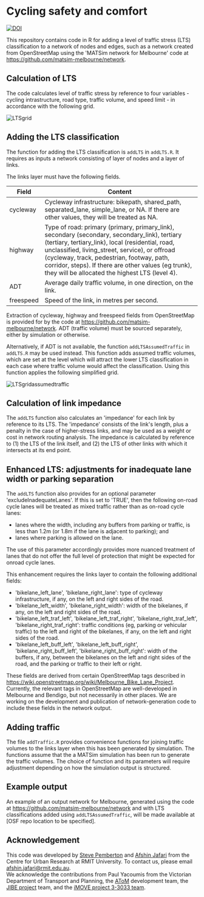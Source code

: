 # Cycling safety and comfort

[![DOI](https://zenodo.org/badge/854381506.svg)](https://zenodo.org/doi/10.5281/zenodo.13830909)

This repository contains code in R for adding a level of traffic stress (LTS) classification to a network of nodes and edges, such as a network created from OpenStreetMap using the 'MATSim network for Melbourne' code at https://github.com/matsim-melbourne/network.

## Calculation of LTS

The code calculates level of traffic stress by reference to four variables - cycling intrastructure, road type, traffic volume, and speed limit - in accordance with the following grid.

![LTSgrid](https://github.com/user-attachments/assets/febd1ec7-eca5-4d87-89ca-2ea0986933a0)

## Adding the LTS classification

The function for adding the LTS classification is `addLTS` in `addLTS.R`.  It requires as inputs a network consisting of layer of nodes and a layer of links.

The links layer must have the following fields.

| Field          | Content                                                     |
|----------------|-------------------------------------------------------------|
| cycleway       | Cycleway infrastructure: bikepath, shared_path, separated_lane, simple_lane, or NA.  If there are other values, they will be treated as NA. |
| highway        | Type of road: primary (primary, primary_link), secondary (secondary, secondary_link), tertiary (tertiary, tertiary_link), local (residential, road, unclassified, living_street, service), or offroad (cycleway, track, pedestrian, footway, path, corridor, steps).  If there are other values (eg trunk), they will be allocated the highest LTS (level 4). |
| ADT            | Average daily traffic volume, in one direction, on the link.
| freespeed      | Speed of the link, in metres per second.                     |

Extraction of cycleway, highway and freespeed fields from OpenStreetMap is provided for by the code at https://github.com/matsim-melbourne/network.  ADT (traffic volume) must be sourced separately, either by simulation or otherwise.

Alternatively, if ADT is not available, the function `addLTSAssumedTraffic` in `addLTS.R` may be used instead.  This function adds assumed traffic volumes, which are set at the level which will attract the lower LTS classification in each case where traffic volume would affect the classification.  Using this function applies the following simplified grid.

![LTSgridassumedtraffic](https://github.com/user-attachments/assets/032b9127-acfc-4856-abf5-ddd1ef458642)

## Calculation of link impedance

The `addLTS` function also calculates an 'impedance' for each link by reference to its LTS.  The 'impedance' consists of the link's length, plus a penalty in the case of higher-stress links, and may be used as a weight or cost in network routing analysis.  The impedance is calculated by reference to (1) the LTS of the link itself, and (2) the LTS of other links with which it intersects at its end point.   

## Enhanced LTS: adjustments for inadequate lane width or parking separation

The `addLTS` function also provides for an optional parameter 'excludeInadequateLanes'.  If this is set to 'TRUE', then the following on-road cycle lanes will be treated as mixed traffic rather than as on-road cycle lanes: 
- lanes where the width, including any buffers from parking or traffic, is less than 1.2m (or 1.8m if the lane is adjacent to parking); and
- lanes where parking is allowed on the lane.

The use of this parameter accordingly provides more nuanced treatment of lanes that do not offer the full level of protection that might be expected for onroad cycle lanes.

This enhancement requires the links layer to contain the following additional fields: 
- 'bikelane_left_lane', 'bikelane_right_lane': type of cycleway infrastructure, if any, on the left and right sides of the road.
- 'bikelane_left_width', 'bikelane_right_width': width of the bikelanes, if any, on the left and right sides of the road.
- 'bikelane_left_traf_left', 'bikelane_left_traf_right', 'bikelane_right_traf_left', 'bikelane_right_traf_right': traffic conditions (eg, parking or vehicular traffic) to the left and right of the bikelanes, if any, on the left and right sides of the road.
- 'bikelane_left_buff_left', 'bikelane_left_buff_right', 'bikelane_right_buff_left', 'bikelane_right_buff_right': width of the buffers, if any, between the bikelanes on the left and right sides of the road, and the parking or traffic to their left or right.

These fields are derived from certain OpenStreetMap tags described in https://wiki.openstreetmap.org/wiki/Melbourne_Bike_Lane_Project.  Currently, the relevant tags in OpenStreetMap are well-developed in Melbourne and Bendigo, but not necessarily in other places.  We are working on the development and publication of network-generation code to include these fields in the network output.

## Adding traffic
The file `addTraffic.R` provides convenience functions for joining traffic volumes to the links layer when this has been generated by simulation.  The functions assume that the a MATSim simulation has been run to generate the traffic volumes.  The choice of function and its parameters will require adjustment depending on how the simulation output is structured.  

## Example output
An example of an output network for Melbourne, generated using the code at https://github.com/matsim-melbourne/network and with LTS classifications added using `addLTSAssumedTraffic`, will be made available at \[OSF repo location to be specified\]. 

## Acknowledgement
This code was developed by [Steve Pemberton](https://cur.org.au/people/steve-pemberton/) and [Afshin Jafari](https://cur.org.au/people/afshin-jafari/) from the Centre for Urban Research at RMIT University. To contact us, please email afshin.jafari@rmit.edu.au.  
We acknowledge the contributions from Paul Yacoumis from the Victorian Department of Transport and Planning, the [AToM](https://matsim-melbourne.github.io/) development team, the [JIBE project](https://jibeproject.com/) team, and the [iMOVE project 3-3033 team](https://imoveaustralia.com/project/modelling-cycling-investments-in-regional-areas/).
